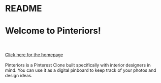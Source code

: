 # README

<h1>Welcome to Pinteriors!</h1>
<br></br>
<a href='https://pinteriors.herokuapp.com/#/'>Click here for the homepage</a>
<br></br>
Pinteriors is a Pinterest Clone built specifically with interior designers in mind. You can use it as a digital pinboard to keep track of your photos and design ideas. 
<br></br>



